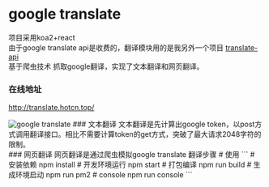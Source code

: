 # google translate
项目采用koa2+react <br>
由于google translate api是收费的，翻译模块用的是我另外一个项目
[translate-api](https://github.com/yixianle/translate-api) <br>
基于爬虫技术 抓取google翻译，实现了文本翻译和网页翻译。
### 在线地址
http://translate.hotcn.top/

<img alt="google translate" src="https://raw.githubusercontent.com/yixianle/google-translate/master/public/demo.gif">
### 文本翻译
文本翻译是先计算出google token，以post方式调用翻译接口。相比不需要计算token的get方式，突破了最大请求2048字符的限制。<br/>
### 网页翻译
网页翻译是通过爬虫模拟google translate 翻译步骤
# 使用
```
# 安装依赖
npm install
# 开发环境运行
npm start
# 打包编译
npm run build
# 生成环境启动
npm run pm2
# console
npm run console
```

